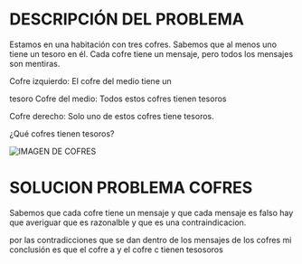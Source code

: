 # DESCRIPCIÓN DEL PROBLEMA
Estamos en una habitación con tres cofres. Sabemos que al menos uno tiene un tesoro en él. Cada cofre tiene un mensaje, pero todos los mensajes son mentiras.

Cofre izquierdo: El cofre del medio tiene un

tesoro Cofre del medio: Todos estos cofres tienen tesoros

Cofre derecho: Solo uno de estos cofres tiene tesoros.

¿Qué cofres tienen tesoros?

![IMAGEN DE COFRES](https://user-images.githubusercontent.com/29307118/202836372-19159ef8-14d5-4ecf-b08c-819b05e79f81.png)


# SOLUCION PROBLEMA COFRES
Sabemos que cada cofre tiene un mensaje y que cada mensaje es falso hay que averiguar que es razonalble y que es una contraindicacion.

por las contradicciones que se dan dentro de los mensajes de los cofres mi conclusión es que el cofre a y el cofre c tienen tesosoros
